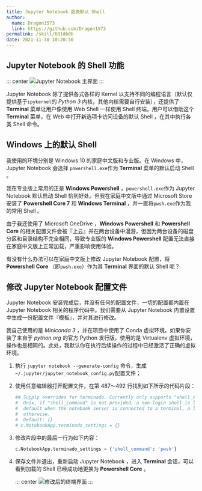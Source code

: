 ```yaml
---
title: Jupyter Notebook 更换默认 Shell
author:
  name: Dragon1573
  link: https://github.com/Dragon1573
permalink: /skill/681db0b
date: 2021-11-30 10:20:50
---
```


## Jupyter Notebook 的 Shell 功能

::: center
![Jupyter Notebook 主界面](https://img-blog.csdnimg.cn/bfa7682b7f104209ba998fc5c0171536.png)
:::

Jupyter Notebook 除了提供各式各样的 Kernel 以支持不同的编程语言（默认仅提供基于`ipykernel`的 *Python 3* 内核，其他内核需要自行安装），还提供了 **Terminal** 菜单让用户像使用 Web Shell 一样使用 Shell 终端，用户可以借助这个 **Terminal** 菜单，在 Web 中打开新选项卡访问设备的默认 Shell ，在其中执行各类 Shell 命令。

## Windows 上的默认 Shell

我使用的环境分别是 Windows 10 的家庭中文版和专业版。在 Windows 中，Jupyter Notebook 会选择 `powershell.exe`作为 **Terminal** 菜单的默认启动 Shell 。

我在专业版上常用的正是 **Windows Powershell** ，`powershell.exe`作为 Jupyter Notebook 默认启动 Shell 恰到好处。但我在家庭中文版中通过 Microsoft Store 安装了 **Powershell Core 7** 和 **Windows Terminal** ，并一直将`pwsh.exe`作为我的常用 Shell 。

由于我还使用了 Microsoft OneDrive ，**Windows Powershell** 和 **Powershell Core** 的相关配置文件会被『上云』并在两台设备中漫游，但因为两台设备的磁盘分区和目录结构不完全相同，导致专业版的 **Windows Powershell** 配置无法直接在家庭中文版上正常加载，严重影响使用体验。

有没有什么办法可以在家庭中文版上修改 Jupyter Notebook 配置，将 **Powershell Core** （即`pwsh.exe`）作为其 **Terminal** 界面的默认 Shell 呢？

## 修改 Jupyter Notebook 配置文件

Jupyter Notebook 安装完成后，并没有任何的配置文件，一切的配置都内置在 Jupyter Notebook 相关的程序代码中。我们需要从 Jupyter Notebook 内置设置中生成一份配置文件『模板』，并对其进行修改。

我自己使用的是 *Miniconda 3* ，并在项目中使用了 Conda 虚拟环境。如果你安装了来自于 *python.org* 的官方 Python 发行版，使用的是 Virtualenv 虚拟环境，操作也是相同的。此处，我默认你在执行后续操作的过程中已经激活了正确的虚拟环境。

1. 执行 `jupyter notebook --generate-config` 命令，生成 `~/.jupyter/jupyter_notebook_config.py`配置文件；

2. 使用任意编辑器打开配置文件，在第 487～492 行找到如下所示的代码片段：

   ```python
   ## Supply overrides for terminado. Currently only supports "shell_command". On
   #  Unix, if "shell_command" is not provided, a non-login shell is launched by
   #  default when the notebook server is connected to a terminal, a login shell
   #  otherwise.
   #  Default: {}
   # c.NotebookApp.terminado_settings = {}
   ```

3. 修改片段中的最后一行为如下内容：

   ```python
   c.NotebookApp.terminado_settings = {'shell_command': 'pwsh'}
   ```

4. 保存文件并退出，重新启动 Jupyter Notebook ，进入 **Terminal** 会话，可以看到加载的 Shell 已经成功地更换为 **Powershell Core** 。

   ::: center
   ![修改后的终端界面](https://img-blog.csdnimg.cn/3efd2b19f6f84e34bf27c76b5d7acaf8.png)
   :::

